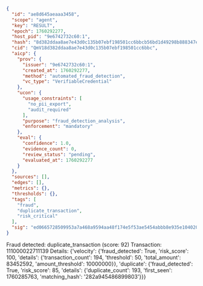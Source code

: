 ```json
{
  "id": "ae8d645aeaaa3458",
  "scope": "agent",
  "key": "RESULT",
  "epoch": 1760292277,
  "host_pid": "9e6742732c60:1",
  "hash": "8d382ddaa8ae7e43d0c135b07ebf198501cc6bbcb56bd1d49298b888347e4258",
  "cid": "QmV18d382ddaa8ae7e43d0c135b07ebf198501cc6bbc",
  "aicp": {
    "prov": {
      "issuer": "9e6742732c60:1",
      "created_at": 1760292277,
      "method": "automated_fraud_detection",
      "vc_type": "VerifiableCredential"
    },
    "ucon": {
      "usage_constraints": [
        "no_pii_export",
        "audit_required"
      ],
      "purpose": "fraud_detection_analysis",
      "enforcement": "mandatory"
    },
    "eval": {
      "confidence": 1.0,
      "evidence_count": 0,
      "review_status": "pending",
      "evaluated_at": 1760292277
    }
  },
  "sources": [],
  "edges": [],
  "metrics": {},
  "thresholds": {},
  "tags": [
    "fraud",
    "duplicate_transaction",
    "risk_critical"
  ],
  "sig": "ed0665728509953a7a468a9594aa48f174e5f53ae5454abbb8e935e104020c60"
}
```

Fraud detected: duplicate_transaction (score: 92)
Transaction: 111000022711139
Details: {'velocity': {'fraud_detected': True, 'risk_score': 100, 'details': {'transaction_count': 194, 'threshold': 50, 'total_amount': 83452592, 'amount_threshold': 10000000}}, 'duplicate': {'fraud_detected': True, 'risk_score': 85, 'details': {'duplicate_count': 193, 'first_seen': 1760285763, 'matching_hash': '282a945486899803'}}}